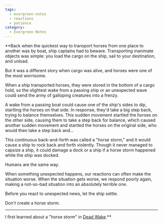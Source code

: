 ```yaml
---
tags:
  - evergreen-notes
  - reactions
  - patience
category:
  - Evergreen Notes
---
```

**Back when the quickest way to transport horses from one place to another was by boat, ship captains had to beware. Transporting inanimate objects was simple: you load the cargo on the ship, sail to your destination, and unload.

But it was a different story when cargo was alive, and horses were one of the most worrisome.

When a ship transported horses, they were stored in the bottom of a cargo hold, so the slightest wake from a passing ship or an unexpected wave could send the army of galloping creatures into a frenzy.

A wake from a passing boat could cause one of the ship's sides to dip, startling the horses on that side. In response, they'd take a big step back, trying to balance themselves. This sudden movement startled the horses on the other side, causing them to take a step back for balance, which caused another sudden movement and startled the horses on the original side, who would then take a step back and...

This continuous back-and-forth was called a "horse storm," and it would cause a ship to rock back and forth violently. Though it never managed to capsize a ship, it could damage a dock or a ship if a horse storm happened while the ship was docked.

Humans are the same way.

When something unexpected happens, our reactions can often make the situation worse. When the situation gets worse, we respond poorly again, making a not-so-bad situation into an absolutely terrible one.

Before you react to unexpected news, let the ship settle.

Don't create a horse storm.

* * * * *

I first learned about a "horse storm" in [Dead Wake](https://a.co/d/eRn64xE).**